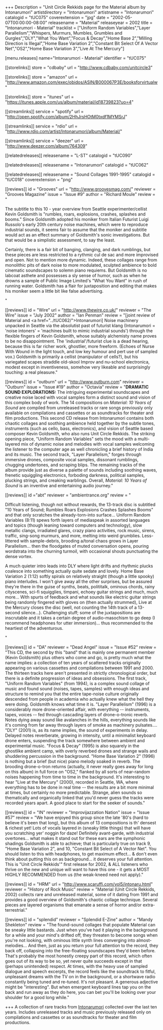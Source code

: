 +++
Description = "Unit Circle Rekkids page for the Material album by Intonarumori"
artistdirectory = "Intonarumori"
artistname = "Intonarumori"
catalogid = "tUC075"
coverextension = "jpg"
date = "2002-05-07T00:00:00-08:00"
releasename = "Material"
releaseyear = 2002
title = "Intonarumori - Material"
tracklist = ["Uniform Random Variables","Layer Parallelism","Whispers, Murmurs, Mumbles, Grumbles and Gurgles","DLY","What You Want","Focus & Decay","Home Base 2","Milling Direction is Illegal","Home Base Variation 2","Constant Bit Select Of A Vector Net","OS2","Home Base Variation 3","Live At The Mercury"]

[menu.releases]
	name="Intonarumori - Material"
	identifier = "tUC075"

[[storelinks]]
	store = "cdbaby"
	url = "http://www.cdbaby.com/unitcircle3"

[[storelinks]]
	store = "amazon"
	url = "http://www.amazon.com/exec/obidos/ASIN/B000067P3E/booksforvirtualw"

[[storelinks]]
	store = "itunes"
	url = "https://itunes.apple.com/us/album/material/id18739823?uo=4"

[[streamlinks]]
	service = "spotify"
	url = "http://open.spotify.com/album/2HhJrsHOtM0txdf1MYMSrJ"

[[streamlinks]]
	service = "rdio"
	url = "http://www.rdio.com/artist/Intonarumori/album/Material/"

[[streamlinks]]
	service = "deezer"
	url = "http://www.deezer.com/album/764309"


[[relatedreleases]]
	releasename = "L-ST"
	catalogid = "tUC090"

[[relatedreleases]]
	releasename = "Intonarumori"
	catalogid = "tUC062"

[[relatedreleases]]
	releasename = "Sound Collages 1991-1995"
	catalogid = "tUC018"
	coverextension = "png"


[[reviews]]
	id = "Grooves"
	url = "http://www.groovesmag.com/"
	reviewer = "Grooves Magazine"
	issue = "Issue #9"
    author = "Richard Moule"
	review = "<p>The subtitle to this 10 - year overview from Seattle experimenter/cellist Kevin Goldsmith is &quot;rumbles, roars, explosions, crashes, splashes and booms.&quot; Since Goldsmith adopted his moniker from Italian Futurist Luigi Russolo's early 20th century noise machines, which were to reproduce industrial sounds, it seems fair to assume that the moniker and subtitle would act as an effect summary of Goldsmith's sonic investigations. But that would be a simplistic assessment, to say the least.</p> <p>Certainly, there is a fair bit of banging, clanging, and dark rumblings, but these pieces are less restricted to a rythmic cul de sac and more improvised and open. Not to mention more dynamic. Indeed, these collages range from monolithic pits of dark noise to more modulated, sculpted ambience to bold cinematic soundscapes to solemn piano requiems. But Goldsmith is no labcoat asthete and possesses a sly sense of humor, such as when he drowns a sample of Public Image Limited's &quot;What You Want&quot; in rush of running water. Goldsmith has a flair for juxtaposition and editing that makes his moniker seem a little bit like false advertising.</p>"

[[reviews]]
	id = "Wire"
	url = "http://www.thewire.co.uk/"
	reviewer = "The Wire"
	issue = "July 2002"
    author = "Ian Penman"
	review = "[joint review of Material and <a href=\"../tUC062/\">Intonarumori</a>] Noise machinery unpacked in Seattle via the absolutist past of futurist klang (Intonarumori = 'noise intoners' = 'machines built to mimic industrial sounds') through the flexible fingers of Kevin Goldsmith, whose suitably alchemisty name proves to be no disappointment. The 'industrial'/futurist clue is a dead hearing, because this is far richer work, ghostlier, more freeform. (Echoes of Nurse With Wound in the light touch, and low key humour and pert use of sampled vox.) Goldsmith is primarily a cellist (manipulator of cells?), but his variegated scapes straddle old-skool Improv and nu-school electronica, modest except in inventiveness, somehow very likeable and surprisingly touching: a real pleasure."

[[reviews]]
	id = "outburn"
	url = "http://www.outburn.com"
	reviewer = "Outburn"
    issue = "Issue #19"
    author = "Octavia"
	review = "<b>DRAMATIC SOUND EXPLORATIONS:</b> The intriguing experimental soundscapes and creative noise laced with vocal samples form a distinct sound and vision of this complex body of work. The 14 compositions on <i>Material: 10 Years of Sound</i> are compiled from unreleased tracks or rare songs previously only available on compilations and cassettes or as soundtracks for theater and film productions. This second CD release from Intonarumori contains both chaotic collages and soothing ambience held together by the subtle tones, instruments (such as cello, bass, electronics), and vision of Seattle based composer Kevin Goldsmith, who also runs Unit Circle Rekkids. The striking opening piece, &quot;Uniform Random Variables&quot; sets the mood with a multi-layered mix of dynamic noise and melodies with vocal samples welcoming the listener to the computer age as well chronicling a brief history of India and its music. The second track, &quot;Layer Parallelism,&quot; forges through immersive drones, composite vocal samples, dissonant rumblings, chugging undertones, and scraping blips. The remaining tracks of the album provide just as diverse a palette of sounds including soothing waves, frenetic squiggling electronics, forboding darkness, political samples, plucking strings, and creaking warblings. Overall, <i>Material: 10 Years of Sound</i> is an inventive and entertaining audio journey."

[[reviews]]
	id ="abt"
	reviewer = "ambientrance.org"
	review = "<p>Difficult listening, though not without rewards, the 13-track disc is subtitled \"10 Years of Sound; Rumbles Roars Explosions Crashes Splashes Booms\" and that only scratches the already-torn-into surface... Uniform Random Variables (8:11) spews forth layers of mediaspeak in assorted languages and topics (though leaning toward computers and technology), slow metallic clangs, irradiated glares, crazy piano activities, rock music, sirens, traffic, sing-song murmurs, and more, melting into weird grumblies. Less-littered with sample-debris, brooding a/tonal chaos grows in Layer Parallelism... then the floodgates of muted conversation opens, pouring wordstrata into the churning turmoil, with occasional shouts punctuating the dense vortex.</p> <p>A much quieter intro leads into DLY where light drifts and rhythmic plucks coalesce into something actually quite sedate and lovely. Home Base Variation 2 (1:12) softly spirals on relatively straight (though a little spooky) piano interludes. I won't give away all the other surprises, but be assured they're there in the guise of synths, beats, polititalk, ominous chords, rainy cityscenes, sci-fi squigglies, timpani, echoey guitar strings and much, much more... With spurts of feedback and what sounds like electric guitar strings being randomly fingered with gloves on (then actually strummed), Live at the Mercury closes the disc (well, not counting the 14th track of a 13-second silence...). Challenging stuff; some of the juxtapositions are inscrutable and it takes a certain degree of audio-masochism to go deep (I recommend headphones for utter immersion)... thus recommended to the heartiest of the adventurous.</p>"

[[reviews]]
	id = "DA"
	reviewer = "Dead Angel"
	issue = "Issue #52"
	review = "This CD, the second by this \"band\" that is mainly one permanent member (Kevin Goldsmith) plus others who come and go, is pretty much what the name implies: a collection of ten years of scattered tracks originally appearing on various cassettes and compilations between 1991 and 2000. The thirteen tracks here aren't presented in strictly chronological order, but there is a definite progression of ideas and obsessions. The first track, \"Uniform Random Variables\" (from 1994), is a complex sound collage of music and found sound (noises, tapes, samples) with enough ideas and structure to remind you that the entire tape-noise culture originally descended from people in academia who actually knew what the hell they were doing. Goldsmith knows what time it is. \"Layer Parallelism\" (1996) is a considerably more drone-oriented affair, with everything -- instruments, tapes, voices -- fed through cascading layers of drone-o-tronic reverb. Notes dying away sound like avalanches in the hills, everything sounds like it's coming from far away through layers of smoke as machinery pulsates.... \"DLY\" (2001) is, as its name implies, the sound of experiments in delay. Delayed notes reverberate, growing in intensity, until a minimalist keyboard drone enters, suspending the track somewhere between ambient and experimental music. \"Focus & Decay\" (1995) is also squarely in the ghostlike ambient camp, with overly reverbed drones and strange wails and shuddering percussion in the background. \"Home Base Variation 2\" (1996) is nothing but a brief (but nice) piano melody soaked in reverb. The brooding drone-o-tron returns (actually, it never really goes away for long on this album) in full force on \"OS2,\" flanked by all sorts of near-random noises happening from time to time in the background. It's interesting to hear \"Live at the Mercury\" (2000), recorded in Seattle, WA, where everything has to be done in real time -- the results are a bit more minimal at times, but certainly no more predictable. Strange, alien sounds so thematically and organically linked that you'd never guess the tracks were recorded years apart. A good place to start for the seeker of sounds."

[[reviews]]
	id = "IN"
	reviewer = "Improvijazzation Nation"
	issue = "Issue #57"
	review = "We have enjoyed this group since the late '80's (hard to believe it's been that long), but this album of 13 compositions is th' densest & richest yet! Lots of vocals layered in (sneaky little things) that will have you scratching yer' noggin for daze! Definitely avant-garde, with industrial overtones... what makes it stand out for these ears are the symphonic shadings Goldsmith is able to achieve; that is particularly true on track 9, \"Home Base Variation 2\", and 10, \"Constant Bit Select of A Vector Net\". You should listen to this with headphones, to get maximum effect... & don't even think about putting this on as background... it deserves your full attention. This is \"Unit Circle Rekkids'\" first release for 2002, & ALL listeners who thrive on the new and unique will want to have this one - it gets a MOST HIGHLY RECOMMENDED from us (the weak-kneed need not apply)."

[[reviews]]
	id = "HRM"
	url = "http://www.scaruffi.com/vol5/intonaru.html" 
	reviewer = "History of Rock Music"
	review = "Material (Unit Circle Rekkids, 2002) collects rare and unreleased material, some of it dating from 1991 and provides a good overview of Goldsmith's chaotic collage technique. Several pieces are layered organisms that emanate a sense of horror and/or extra-terrestrial."

[[reviews]]
	id = "splendid"
	reviewer = "Splendid E-Zine"
	author = "Mandy Shekleton"
	review = "The found-sound collages that populate Material can be sneaky little bastards. Just when you've had it playing in the background for a while and your mind's drifted off, they threaten to become songs when you're not looking, with ominous little synth lines converging into almost-melodies... And then, just as you return your full attention to the record, they back off, collapsing into the free-floating soundscapes they'd been before. That's probably the most honestly creepy part of this record, which often goes out of its way to be so, yet never quite succeeds except in that (perhaps unintended) respect. At times, with the heavy use of sampled dialogue and speech excerpts, the record feels like the soundtrack to fitful, unpleasant dreams with the TV on in the background, or a shortwave radio constantly being tuned and re-tuned. It's not pleasant. A generous adjective might be \"interesting\". But when emergent keyboard lines tap you on the back and run away as they do here, you can bet you'll be looking over your shoulder for a good long while."


+++
A collection of rare tracks from <a href="../../artists/Intonarumori/">Intonarumori</a> collected over the last  ten years. Includes unreleased tracks and music previously released only on  compilations and cassettes or as soundtracks for theater and film productions.

